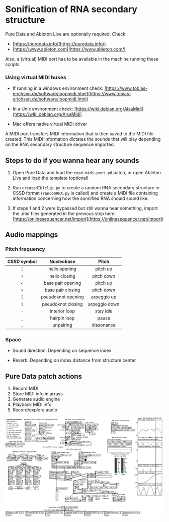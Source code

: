# Sonification of RNA secondary structure

Pure Data and Ableton Live are optionally required. Check:
- [https://puredata.info](https://puredata.info/)
- [https://www.ableton.com](https://www.ableton.com/)

Also, a (virtual) MIDI port has to be available in the machine running these scripts.

### Using virtual MIDI buses

- If running in a windows environment check:
[https://www.tobias-erichsen.de/software/loopmidi.html](https://www.tobias-erichsen.de/software/loopmidi.html)

- In a Unix environment check:
[https://wiki.debian.org/AlsaMidi](https://wiki.debian.org/AlsaMidi)

- Mac offers native virtual MIDI driver


A MIDI port transfers MIDI information that is then saved to the MIDI file created.
This MIDI information dictates the sounds that will play depending on the RNA secondary structure sequence imported.

## Steps to do if you wanna hear any sounds

1. Open Pure Data and load the `read-midi-port.pd` patch, or open Ableton Live and load the template (optional)

2. Run `createMIDIclip.py` to create a random  RNA secondary structure in CSSD format (`randomRNA.py` is called) and create a MIDI file containing information concerning how the sonnified RNA should sound like.
3. If steps 1 and 2 were bypassed but still wanna hear something, import the .mid files generated in the previous step here: [https://onlinesequencer.net/import](https://onlinesequencer.net/import)

## Audio mappings

### Pitch frequency

| CSSD symbol | Nucleobase         | Pitch         |
| :--------:  |:------------------:| :------------:|
| `(`         | helix opening      | pitch up      |
| `)`         | helix closing      | pitch down    |
| `<`         | base pair opening  | pitch up      |
| `>`         | base pair closing  | pitch down    |
| `[`         | pseudoknot opening | arpeggio up   |
| `]`         | pseudoknot closing | arpeggio down |
| `-`         | interior loop      | stay idle     |
| `_`         | hairpin loop       | pause         |
| `,`         | unpairing          | dissonance    |

### Space

- Sound direction: Depending on sequence index
  
- Reverb: Depending on index distance from structure center

## Pure Data patch actions

1. Record MIDI
2. Store MIDI info in arrays
3. Generate audio engine
4. Playback MIDI info
5. Record/explore audio

![Pure data patch](/images/pdPatch.png)
